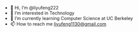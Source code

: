 - 👋 Hi, I’m @liyufeng222
- 👀 I’m interested in Technology
- 🌱 I’m currently learning Computer Science at UC Berkeley
- 📫 How to reach me liyufeng1130@gmail.com

<!---
liyufeng222/liyufeng222 is a ✨ special ✨ repository because its `README.md` (this file) appears on your GitHub profile.
You can click the Preview link to take a look at your changes.
--->
